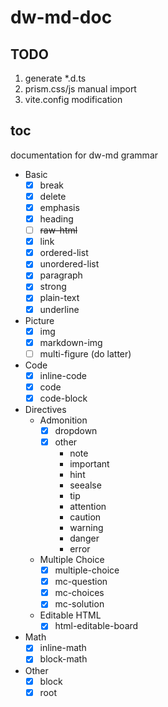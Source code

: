 # dw-md-doc

## TODO

1. generate *.d.ts
2. prism.css/js manual import
3. vite.config modification

## toc

documentation for dw-md grammar

- Basic
  - [x] break
  - [x] delete
  - [x] emphasis
  - [x] heading
  - [ ] ~~raw-html~~
  - [x] link
  - [x] ordered-list
  - [x] unordered-list
  - [x] paragraph
  - [x] strong
  - [x] plain-text
  - [x] underline
- Picture
  - [x] img
  - [x] markdown-img
  - [ ] multi-figure (do latter)
- Code
  - [x] inline-code
  - [x] code
  - [x] code-block
- Directives
  - Admonition
    - [x] dropdown
    - [x] other
      - note
      - important
      - hint
      - seealse
      - tip
      - attention
      - caution
      - warning
      - danger
      - error
  - Multiple Choice
    - [x] multiple-choice
    - [x] mc-question
    - [x] mc-choices
    - [x] mc-solution
  - Editable HTML
    - [x] html-editable-board
- Math
  - [x] inline-math
  - [x] block-math
- Other
  - [x] block
  - [x] root
